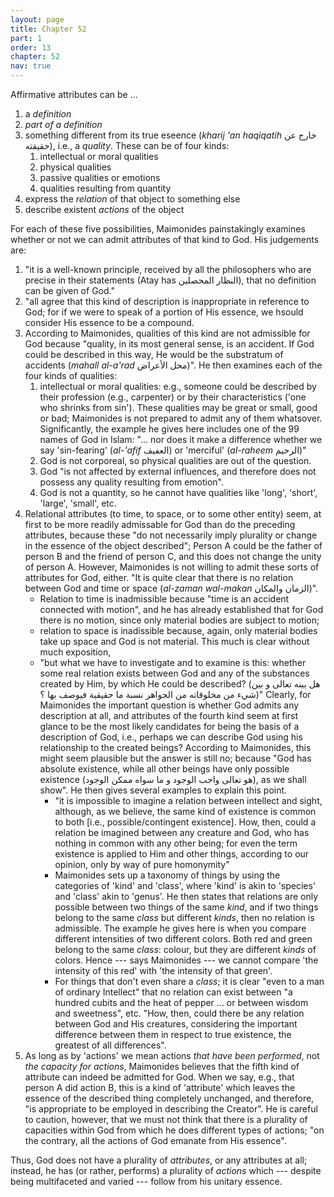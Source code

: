 ```yaml
---
layout: page
title: Chapter 52
part: 1
order: 13
chapter: 52
nav: true
---
```


Affirmative attributes can be ...
1. a _definition_
2. _part of a definition_
3. something different from its true eseence (_kharij 'an haqiqatih_ خارج عن حقيقته), i.e., a _quality_. These can be of four kinds:
    1. intellectual or moral qualities
    2. physical qualities
    3. passive qualities or emotions
    4. qualities resulting from quantity
4. express the _relation_ of that object to something else
5. describe existent _actions_ of the object

For each of these five possibilities, Maimonides painstakingly examines whether or not we can admit attributes of that kind to God. His judgements are:
1. "it is a well-known principle, received by all the philosophers who are precise in their statements (Atay has النظار المحصلين), that no definition can be given of God."
2. "all agree that this kind of description is inappropriate in reference to God; for if we were to speak of a portion of His essence, we hsould consider His essence to be a compound.
3. According to Maimonides, qualities of this kind are not admissible for God because "quality, in its most general sense, is an accident. If God could be described in this way, He would be the substratum of accidents (_mahall al-a'rad_ محل الأعراض)". He then examines each of the four kinds of qualities:
    1. intellectual or moral qualities: e.g., someone could be described by their profession (e.g., carpenter) or by their characteristics ('one who shrinks from sin'). These qualities may be great or small, good or bad; Maimonides is not prepared to admit any of them whatsover. Significantly, the example he gives here includes one of the 99 names of God in Islam: "... nor does it make a difference whether we say 'sin-fearing' (_al-'afif_ العفيف) or 'merciful' (_al-raheem_ الرحيم)"
    2. God is not corporeal, so physical qualities are out of the question.
    2. God "is not affected by external influences, and therefore does not possess any quality resulting from emotion".
    4. God is not a quantity, so he cannot have qualities like 'long', 'short', 'large', 'small', etc.
4. Relational attributes (to time, to space, or to some other entity) seem, at first to be more readily admissable for God than do the preceding attributes, because these "do not necessarily imply plurality or change in the essence of the object described"; Person A could be the father of person B and the friend of person C, and this does not change the unity of person A. However, Maimonides is not willing to admit these sorts of attributes for God, either. "It is quite clear that there is no relation between God and time or space (_al-zaman wal-makan_ الزمان والمكان)". 
    - Relation to time is inadmissible because "time is an accident connected with motion", and he has already established that for God there is no motion, since only material bodies are subject to motion; 
    - relation to space is inadissible because, again, only material bodies take up space and God is not material. This much is clear without much exposition, 
    - "but what we have to investigate and to examine is this: whether some real relation exists between God and any of the substances created by Him, by which He could be described? (هل بينه تعالى و بين شيء من مخلوقاته من الجواهر نسبة ما حقيقية فيوصف بها ؟)" Clearly, for Maimonides the important question is whether God admits any description at all, and attributes of the fourth kind seem at first glance to be the most likely candidates for being the basis of a description of God, i.e., perhaps we can describe God using his relationship to the created beings? According to Maimonides, this might seem plausible but the answer is still no; because "God has absolute existence, while all other beings have only possible existence (هو تعالى واجب الوجود و ما سواه ممكن الوجود), as we shall show". He then gives several examples to explain this point.
        - "it is impossible to imagine a relation between intellect and sight, although, as we believe, the same kind of existence is common to both [i.e., possible/contingent existence]. How, then, could a relation be imagined between any creature and God, who has nothing in common with any other being; for even the term existence is applied to Him and other things, according to our opinion, only by way of pure homonymity"
        - Maimonides sets up a taxonomy of things by using the categories of 'kind' and 'class', where 'kind' is akin to 'species' and 'class' akin to 'genus'. He then states that relations are only possible between two things of the same _kind_, and if two things belong to the same _class_ but different _kinds_, then no relation is admissible. The example he gives here is when you compare different intensities of two different colors. Both red and green belong to the same _class_: colour, but they are different _kinds_ of colors. Hence --- says Maimonides --- we cannot compare 'the intensity of this red' with 'the intensity of that green'.
        - For things that don't even share a _class_; it is clear "even to a man of ordinary Intellect" that no relation can exist between "a hundred cubits and the heat of pepper ... or between wisdom and sweetness", etc. 
"How, then, could there be any relation between God and His creatures, considering the important difference between them in respect to true existence, the greatest of all differences".
5. As long as by 'actions' we mean actions _that have been performed_, not _the capacity for actions_, Maimonides believes that the fifth kind of attribute can indeed be admitted for God. When we say, e.g., that person A did action B, this is a kind of 'attribute' which leaves the essence of the described thing completely unchanged, and therefore, "is appropriate to be employed in describing the Creator". He is careful to caution, however, that we must not think that there is a plurality of capacities within God from which he does different types of actions; "on the contrary, all the actions of God emanate from His essence".

Thus, God does not have a plurality of _attributes_, or any attributes at all; instead, he has (or rather, performs) a plurality of _actions_ which --- despite being multifaceted and varied --- follow from his unitary essence.
